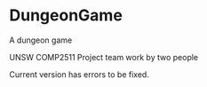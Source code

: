 # DungeonGame
A dungeon game

UNSW COMP2511 Project
team work by two people

Current version has errors to be fixed. 
